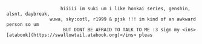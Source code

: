                        hiiiii im suki um i like honkai series, genshin, alsnt, daybreak, 
                    wuwa, sky:cotl, r1999 & pjsk !!! im kind of an awkward person so um 
                         BUT DONT BE AFRAID TO TALK TO ME :3 sign my <ins>[atabook](https://swallowtail.atabook.org)</ins> pleas

